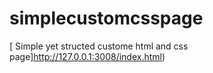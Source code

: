 # simplecustomcsspage
[ Simple yet structed custome html and css page]http://127.0.0.1:3008/index.html)
